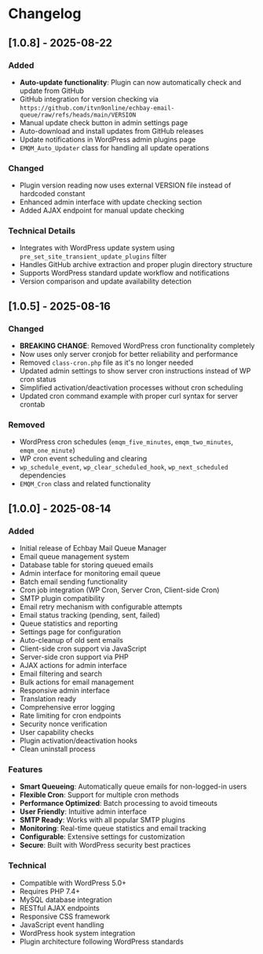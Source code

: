 # Changelog

## [1.0.8] - 2025-08-22

### Added

- **Auto-update functionality**: Plugin can now automatically check and update from GitHub
- GitHub integration for version checking via `https://github.com/itvn9online/echbay-email-queue/raw/refs/heads/main/VERSION`
- Manual update check button in admin settings page
- Auto-download and install updates from GitHub releases
- Update notifications in WordPress admin plugins page
- `EMQM_Auto_Updater` class for handling all update operations

### Changed

- Plugin version reading now uses external VERSION file instead of hardcoded constant
- Enhanced admin interface with update checking section
- Added AJAX endpoint for manual update checking

### Technical Details

- Integrates with WordPress update system using `pre_set_site_transient_update_plugins` filter
- Handles GitHub archive extraction and proper plugin directory structure
- Supports WordPress standard update workflow and notifications
- Version comparison and update availability detection

## [1.0.5] - 2025-08-16

### Changed

- **BREAKING CHANGE**: Removed WordPress cron functionality completely
- Now uses only server cronjob for better reliability and performance
- Removed `class-cron.php` file as it's no longer needed
- Updated admin settings to show server cron instructions instead of WP cron status
- Simplified activation/deactivation processes without cron scheduling
- Updated cron command example with proper curl syntax for server crontab

### Removed

- WordPress cron schedules (`emqm_five_minutes`, `emqm_two_minutes`, `emqm_one_minute`)
- WP cron event scheduling and clearing
- `wp_schedule_event`, `wp_clear_scheduled_hook`, `wp_next_scheduled` dependencies
- `EMQM_Cron` class and related functionality

## [1.0.0] - 2025-08-14

### Added

- Initial release of Echbay Mail Queue Manager
- Email queue management system
- Database table for storing queued emails
- Admin interface for monitoring email queue
- Batch email sending functionality
- Cron job integration (WP Cron, Server Cron, Client-side Cron)
- SMTP plugin compatibility
- Email retry mechanism with configurable attempts
- Email status tracking (pending, sent, failed)
- Queue statistics and reporting
- Settings page for configuration
- Auto-cleanup of old sent emails
- Client-side cron support via JavaScript
- Server-side cron support via PHP
- AJAX actions for admin interface
- Email filtering and search
- Bulk actions for email management
- Responsive admin interface
- Translation ready
- Comprehensive error logging
- Rate limiting for cron endpoints
- Security nonce verification
- User capability checks
- Plugin activation/deactivation hooks
- Clean uninstall process

### Features

- **Smart Queueing**: Automatically queue emails for non-logged-in users
- **Flexible Cron**: Support for multiple cron methods
- **Performance Optimized**: Batch processing to avoid timeouts
- **User Friendly**: Intuitive admin interface
- **SMTP Ready**: Works with all popular SMTP plugins
- **Monitoring**: Real-time queue statistics and email tracking
- **Configurable**: Extensive settings for customization
- **Secure**: Built with WordPress security best practices

### Technical

- Compatible with WordPress 5.0+
- Requires PHP 7.4+
- MySQL database integration
- RESTful AJAX endpoints
- Responsive CSS framework
- JavaScript event handling
- WordPress hook system integration
- Plugin architecture following WordPress standards
